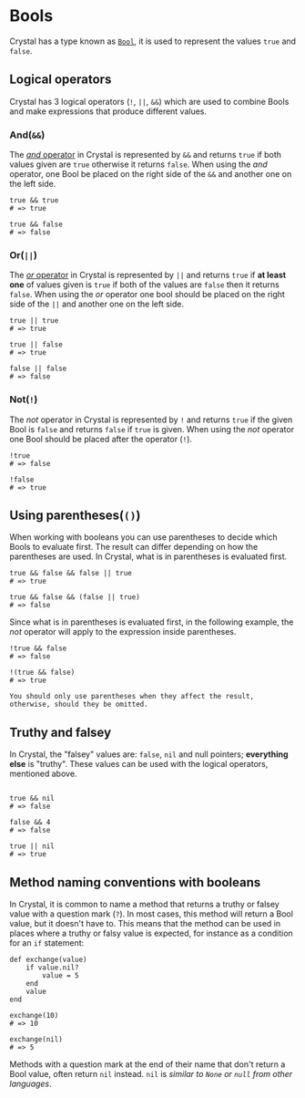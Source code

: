# Bools

Crystal has a type known as [`Bool`][bools], it is used to represent the values `true` and `false`.

## Logical operators

Crystal has 3 logical operators (`!`, `||`, `&&`) which are used to combine Bools and make expressions that produce different values.

### And(`&&`)

The [_and_ operator][and] in Crystal is represented by `&&` and returns `true` if both values given are `true` otherwise it returns `false`.
When using the _and_ operator, one Bool be placed on the right side of the `&&` and another one on the left side.

```crystal
true && true
# => true

true && false
# => false
```

### Or(`||`)

The [_or_ operator][or] in Crystal is represented by `||` and returns `true` if **at least one** of values given is `true` if both of the values are `false` then it returns `false`.
When using the _or_ operator one bool should be placed on the right side of the `||` and another one on the left side.

```crystal
true || true
# => true

true || false
# => true

false || false
# => false
```

### Not(`!`)

The _not_ operator in Crystal is represented by `!` and returns `true` if the given Bool is `false` and returns `false` if `true` is given.
When using the _not_ operator one Bool should be placed after the operator (`!`).

```crystal
!true
# => false

!false
# => true
```

## Using parentheses(`()`)

When working with booleans you can use parentheses to decide which Bools to evaluate first.
The result can differ depending on how the parentheses are used.
In Crystal, what is in parentheses is evaluated first.

```crystal
true && false && false || true
# => true

true && false && (false || true)
# => false
```

Since what is in parentheses is evaluated first, in the following example, the _not_ operator will apply to the expression inside parentheses.

```crystal
!true && false
# => false

!(true && false)
# => true
```

```exercism/note
You should only use parentheses when they affect the result, otherwise, should they be omitted.
```

## Truthy and falsey

In Crystal, the "falsey" values are: `false`, `nil` and null pointers; **everything else** is "truthy".
These values can be used with the logical operators, mentioned above.

```crystal

true && nil
# => false

false && 4
# => false

true || nil
# => true
```

## Method naming conventions with booleans

In Crystal, it is common to name a method that returns a truthy or falsey value with a question mark (`?`).
In most cases, this method will return a Bool value, but it doesn't have to.
This means that the method can be used in places where a truthy or falsy value is expected, for instance as a condition for an `if` statement:

```crystal
def exchange(value)
    if value.nil?
        value = 5
    end
    value
end

exchange(10)
# => 10

exchange(nil)
# => 5
```

Methods with a question mark at the end of their name that don't return a Bool value, often return `nil` instead. `nil` is _similar to `None` or `null` from other languages_.

[bools]: https://crystal-lang.org/reference/latest/syntax_and_semantics/literals/bool.html
[and]: https://crystal-lang.org/reference/latest/syntax_and_semantics/and.html
[or]: https://crystal-lang.org/reference/latest/syntax_and_semantics/or.html
[truthy_and_falsey_values]: https://crystal-lang.org/reference/latest/syntax_and_semantics/truthy_and_falsey_values.html
